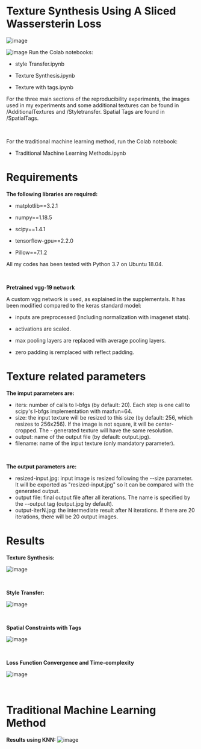 # Texture Synthesis Using A Sliced Wassersterin Loss

![image](https://user-images.githubusercontent.com/97613092/164106277-8b11e365-43d7-4f42-a941-f83736966d2e.png)


![image](https://user-images.githubusercontent.com/97613092/164106212-ec6816ad-dacd-48ac-beae-1353d6a56f1f.png)
Run the Colab notebooks:

- style Transfer.ipynb

- Texture Synthesis.ipynb

- Texture with tags.ipynb

For the three main sections of the reproducibility experiments, the images used in my experiments and some additional textures can be found in /AdditionalTextures and /Styletransfer. Spatial Tags are found in /SpatialTags.

<Br/>

For the traditional machine learning method, run the Colab notebook:

- Traditional Machine Learning Methods.ipynb

# Requirements

**The following libraries are required:**

- matplotlib==3.2.1

- numpy==1.18.5

- scipy==1.4.1

- tensorflow-gpu==2.2.0

- Pillow==7.1.2

All my codes has been tested with Python 3.7 on Ubuntu 18.04.  

<Br/>

**Pretrained vgg-19 network**

A custom vgg network is used, as explained in the supplementals. It has been modified compared to the keras standard model:

- inputs are preprocessed (including normalization with imagenet stats).

- activations are scaled.

- max pooling layers are replaced with average pooling layers.

- zero padding is remplaced with reflect padding.

# Texture related parameters

**The imput parameters are:**

- iters: number of calls to l-bfgs (by default: 20). Each step is one call to scipy's l-bfgs implementation with maxfun=64.
- size: the input texture will be resized to this size (by default: 256, which resizes to 256x256). If the image is not square, it will be center-cropped. The - generated texture will have the same resolution.
- output: name of the output file (by default: output.jpg).
- filename: name of the input texture (only mandatory parameter).

<Br/>

**The output parameters are:**

- resized-input.jpg: input image is resized following the --size parameter. It will be exported as "resized-input.jpg" so it can be compared with the generated output.
- output file: final output file after all iterations. The name is specified by the --output tag (output.jpg by default).
- output-iterN.jpg: the intermediate result after N iterations. If there are 20 iterations, there will be 20 output images.

# Results

**Texture Synthesis:**

![image](https://user-images.githubusercontent.com/97613092/164103989-e34b056c-40f6-413d-8a9b-93469e04a445.png)

<Br/>

**Style Transfer:**

![image](https://user-images.githubusercontent.com/97613092/164104446-f418776b-92ac-4491-b125-7381ae0dafd1.png)

<Br/>

**Spatial Constraints with Tags**

![image](https://user-images.githubusercontent.com/97613092/164105655-43f3527b-319c-4d4b-8442-383396ed8e05.png)

<Br/>

**Loss Function Convergence and Time-complexity**

![image](https://user-images.githubusercontent.com/97613092/164105523-39e6d9d6-1d87-4cef-8b59-a401cd77a955.png)

<Br/>

# Traditional Machine Learning Method

**Results using KNN:**
![image](https://user-images.githubusercontent.com/97613092/164106060-7d2f9c7b-c0ac-497a-a849-f02a5d60771f.png)
